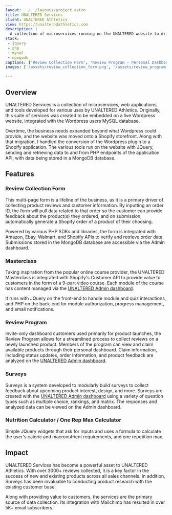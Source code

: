 ```yaml
---
layout: ../../layouts/project.astro
title: UNALTERED Services
client: UNALTERED Athletics
view: https://unalteredathletics.com
description: |
  A collection of microservices running on the UNALTERED website to drive customer engagement, review collection, and more.
stack:
 - jquery
 - php
 - mysql
 - mongodb
captions: ['Review Collection Form', 'Review Program - Personal Dashboard', 'Masterclass Course', 'Surveys']
images: ['/assets/review_collection_form.png', '/assets/review_program.png', '/assets/masterclass.png', '/assets/surveys.png']

---
```


## Overview
UNALTERED Services is a collection of microservices, web applications, and tools developed for various uses by UNALTERED Athletics. Originally, this suite of services was created to be embedded on a live Wordpress website, integrated with the Wordpress users MySQL database.

Overtime, the business needs expanded beyond what Wordpress could provide, and the website was moved onto a Shopify storefront. Along with that migration, I handled the conversion of the Wordpress plugin to a Shopify application. The various tools run on the website with JQuery, sending and retrieving data to and from PHP endpoints of the application API, with data being stored in a MongoDB database.

## Features
### Review Collection Form
This multi-page form is a lifeline of the business, as it is a primary driver of collecting product reviews and customer information. By inputting an order ID, the form will pull data related to that order so the customer can provide feedback about the product(s) they ordered, and on submission, automatically generate a Shopify order of a product of their choosing.

Powered by various PHP SDKs and libraries, the form is integrated with Amazon, Ebay, Walmart, and Shopify APIs to verify and retrieve order data. Submissions stored in the MongoDB database are accessible via the Admin dashboard.

### Masterclass
Taking inspiration from the popular online course provider, the UNALTERED Masterclass is integrated with Shopify's Customer API to provide value to customers in the form of a 9-part video course. Each module of the course has content managed via the [UNALTERED Admin dashboard](/projects/unaltered-admin).

It runs with JQuery on the front-end to handle module and quiz interactions, and PHP on the back-end for module authorization, progress management, and email notifications.

### Review Program
Invite-only dashboard customers used primarily for product launches, the Review Program allows for a streamlined process to collect reviews on a newly launched product. Members of the program can view and claim available products through their personal dashboard. Claim information, including status updates, order information, and product feedback are analyzed on the [UNALTERED Admin dashboard](/projects/unaltered-admin).

### Surveys
Surveys is a system developed to modularly build surveys to collect feedback about upcoming product interest, design, and more. Surveys are created with the [UNALTERED Admin dashboard](/projects/unaltered-admin) using a variety of question types such as multiple choice, rankings, and matrix. The responses and analyzed data can be viewed on the Admin dashboard.

### Nutrition Calculator / One Rep Max Calculator
Simple JQuery widgets that ask for inputs and uses a formula to calculate the user's caloric and macronutrient requirements, and one repetition max.

## Impact
UNALTERED Services has become a powerful asset to UNALTERED Athletics. With over 3000+ reviews collected, it is a key factor in the success of new and existing products across all sales channels. In addition, Surveys has been invaluable to conducting product research with the existing customer base.

Along with providing value to customers, the services are the primary source of data collection. Its integration with Mailchimp has resulted in over 5K+ email subscribers.